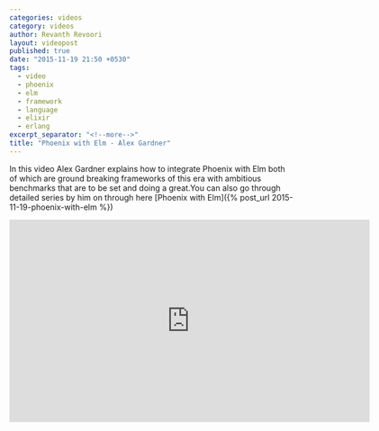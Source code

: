 ```yaml
---
categories: videos
category: videos
author: Revanth Revoori
layout: videopost
published: true
date: "2015-11-19 21:50 +0530"
tags: 
  - video
  - phoenix
  - elm
  - framework
  - language
  - elixir
  - erlang
excerpt_separator: "<!--more-->"
title: "Phoenix with Elm - Alex Gardner"
---
```




In this video Alex Gardner explains how to integrate Phoenix with Elm both of which are ground breaking frameworks of this era with ambitious benchmarks that are to be set and doing a great.You can also go through detailed series by him on through here [Phoenix with Elm]({% post_url 2015-11-19-phoenix-with-elm %})

<div class="video">
<iframe width="640" height="360" src="https://www.youtube.com/embed/MgFDZx1LmOE" frameborder="0" allowfullscreen></iframe>
</div>
<!--more-->
